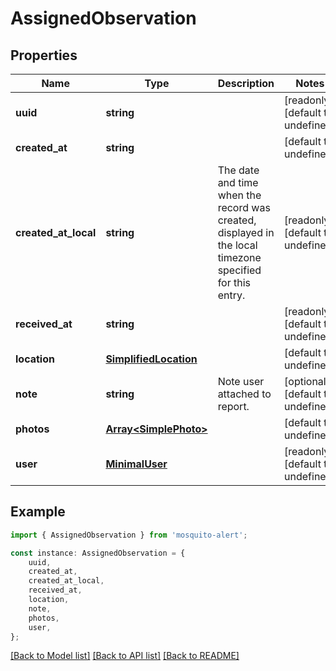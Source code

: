 # AssignedObservation


## Properties

Name | Type | Description | Notes
------------ | ------------- | ------------- | -------------
**uuid** | **string** |  | [readonly] [default to undefined]
**created_at** | **string** |  | [default to undefined]
**created_at_local** | **string** | The date and time when the record was created, displayed in the local timezone specified for this entry. | [readonly] [default to undefined]
**received_at** | **string** |  | [readonly] [default to undefined]
**location** | [**SimplifiedLocation**](SimplifiedLocation.md) |  | [default to undefined]
**note** | **string** | Note user attached to report. | [optional] [default to undefined]
**photos** | [**Array&lt;SimplePhoto&gt;**](SimplePhoto.md) |  | [default to undefined]
**user** | [**MinimalUser**](MinimalUser.md) |  | [readonly] [default to undefined]

## Example

```typescript
import { AssignedObservation } from 'mosquito-alert';

const instance: AssignedObservation = {
    uuid,
    created_at,
    created_at_local,
    received_at,
    location,
    note,
    photos,
    user,
};
```

[[Back to Model list]](../README.md#documentation-for-models) [[Back to API list]](../README.md#documentation-for-api-endpoints) [[Back to README]](../README.md)
